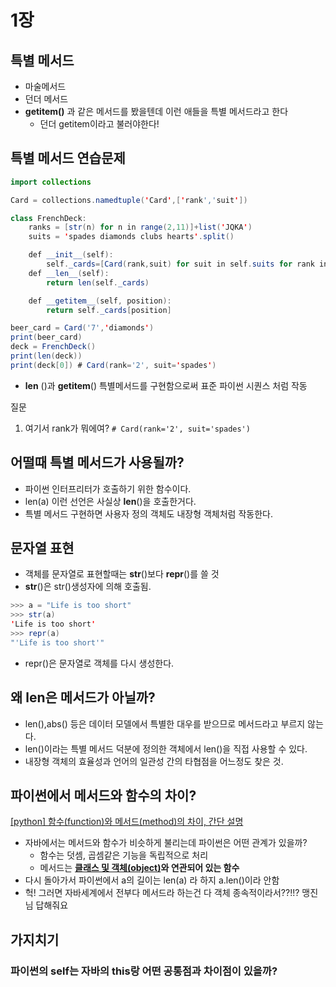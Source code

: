 # 1장

## 특별 메서드

- 마술메서드
- 던더 메서드
- **getitem()** 과 같은 메서드를 봤을텐데 이런 애들을 특별 메서드라고 한다
  - 던더 getitem이라고 불러야한다!

## 특별 메서드 연습문제

```java
import collections

Card = collections.namedtuple('Card',['rank','suit'])

class FrenchDeck:
    ranks = [str(n) for n in range(2,11)]+list('JQKA')
    suits = 'spades diamonds clubs hearts'.split()

    def __init__(self):
        self._cards=[Card(rank,suit) for suit in self.suits for rank in self.ranks]
    def __len__(self):
        return len(self._cards)

    def __getitem__(self, position):
        return self._cards[position]

beer_card = Card('7','diamonds')
print(beer_card)
deck = FrenchDeck()
print(len(deck))
print(deck[0]) # Card(rank='2', suit='spades')
```

- **len** ()과 **getitem**() 특별메서드를 구현함으로써 표준 파이썬 시퀀스 처럼 작동

질문

1. 여기서 rank가 뭐에여? `# Card(rank='2', suit='spades')`

## 어떨때 특별 메서드가 사용될까?

- 파이썬 인터프리터가 호출하기 위한 함수이다.
- len(a) 이런 선언은 사실상 **len**()을 호출한거다.
- 특별 메서드 구현하면 사용자 정의 객체도 내장형 객체처럼 작동한다.

## 문자열 표현

- 객체를 문자열로 표현할때는 **str**()보다 **repr**()를 쓸 것
- **str**()은 str()생성자에 의해 호출됨.

```java
>>> a = "Life is too short"
>>> str(a)
'Life is too short'
>>> repr(a)
"'Life is too short'"
```

- repr()은 문자열로 객체를 다시 생성한다.

## 왜 len은 메서드가 아닐까?

- len(),abs() 등은 데이터 모델에서 특별한 대우를 받으므로 메서드라고 부르지 않는다.
- len()이라는 특별 메서드 덕분에 정의한 객체에서 len()을 직접 사용할 수 있다.
- 내장형 객체의 효율성과 언어의 일관성 간의 타협점을 어느정도 찾은 것.

## 파이썬에서 메서드와 함수의 차이?

[[python] 함수(function)와 메서드(method)의 차이, 간단 설명](https://bskyvision.com/entry/python-함수function와-메서드method의-차이-간단-설명)

- 자바에서는 메서드와 함수가 비슷하게 불리는데 파이썬은 어떤 관계가 있을까?
  - 함수는 덧셈, 곱셈같은 기능을 독립적으로 처리
  - 메서드는 **[클래스 및 객체(object)](https://bskyvision.com/735)와 연관되어 있는 함수**
- 다시 돌아가서 파이썬에서 a의 길이는 len(a) 라 하지 a.len()이라 안함
- 헉! 그러면 자바세계에서 전부다 메서드라 하는건 다 객체 종속적이라서??!!? 맹진님 답해줘요

## 가지치기

### 파이썬의 self는 자바의 this랑 어떤 공통점과 차이점이 있을까?

